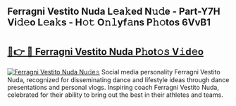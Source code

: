 ## Ferragni Vestito Nuda L𝚎a𝚔ed N𝚞𝚍e - Part-Y7H Vi𝚍𝚎o L𝚎a𝚔s - H𝚘𝚝 O𝚗𝚕yf𝚊ns P𝚑𝚘tos 6VvB1

# <h2><a href="http://kf73vv.oniu.top/?m=Ferragni+Vestito+Nuda">🔗👉 🔴 Ferragni Vestito Nuda P𝚑ot𝚘𝚜 V𝚒d𝚎o</a></h2>

[![Ferragni Vestito Nuda Nu𝚍e𝚜](https://i.imgur.com/0qMVB7G.gif)](http://kf73vv.oniu.top/?m=Ferragni+Vestito+Nuda)
Social media personality Ferragni Vestito Nuda, recognized for disseminating dance and lifestyle ideas through dance presentations and personal vlogs. Inspiring coach Ferragni Vestito Nuda, celebrated for their ability to bring out the best in their athletes and teams.  
